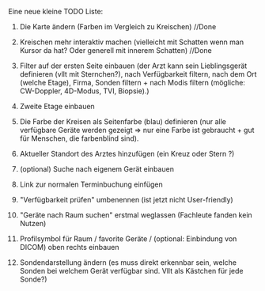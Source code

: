 Eine neue kleine TODO Liste: 

1. Die Karte ändern (Farben im Vergleich zu Kreischen) //Done
2. Kreischen mehr interaktiv machen (vielleicht mit Schatten wenn man Kursor da hat? Oder generell mit innerem Schatten) //Done
3. Filter auf der ersten Seite einbauen (der Arzt kann sein Lieblingsgerät definieren (vllt mit Sternchen?), nach Verfügbarkeit filtern, nach dem Ort (welche Etage), Firma, Sonden filtern + nach Modis filtern (mögliche: CW-Doppler, 4D-Modus, TVI, Biopsie).)
4. Zweite Etage einbauen
5. Die Farbe der Kreisen als Seitenfarbe (blau) definieren (nur alle verfügbare Geräte werden gezeigt => nur eine Farbe ist gebraucht + gut für Menschen, die farbenblind sind). 
6. Aktueller Standort des Arztes hinzufügen (ein Kreuz oder Stern ?) 
7. (optional) Suche nach eigenem Gerät einbauen
8. Link zur normalen Terminbuchung einfügen 

9. "Verfügbarkeit prüfen" umbenennen (ist jetzt nicht User-friendly)
10. "Geräte nach Raum suchen" erstmal weglassen (Fachleute fanden kein Nutzen)
11. Profilsymbol für Raum / favorite Geräte / (optional: Einbindung von DICOM) oben rechts einbauen 
12. Sondendarstellung ändern (es muss direkt erkennbar sein, welche Sonden bei welchem Gerät verfügbar sind. Vllt als Kästchen für jede Sonde?)
